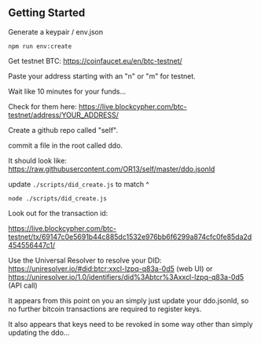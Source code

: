 ## Getting Started

Generate a keypair / env.json

```
npm run env:create
```

Get testnet BTC: https://coinfaucet.eu/en/btc-testnet/

Paste your address starting with an "n" or "m" for testnet.

Wait like 10 minutes for your funds...

Check for them here: https://live.blockcypher.com/btc-testnet/address/YOUR_ADDRESS/

Create a github repo called "self".

commit a file in the root called ddo.

It should look like: https://raw.githubusercontent.com/OR13/self/master/ddo.jsonld

update `./scripts/did_create.js` to match ^

`node ./scripts/did_create.js`

Look out for the transaction id:

https://live.blockcypher.com/btc-testnet/tx/69147c0e5691b44c885dc1532e976bb6f6299a874cfc0fe85da2d454556447c1/

Use the Universal Resolver to resolve your DID: https://uniresolver.io/#did:btcr:xxcl-lzpq-q83a-0d5 (web UI) or https://uniresolver.io/1.0/identifiers/did%3Abtcr%3Axxcl-lzpq-q83a-0d5 (API call)

It appears from this point on you an simply just update your ddo.jsonld, so no further bitcoin transactions are required to register keys.

It also appears that keys need to be revoked in some way other than simply updating the ddo...
